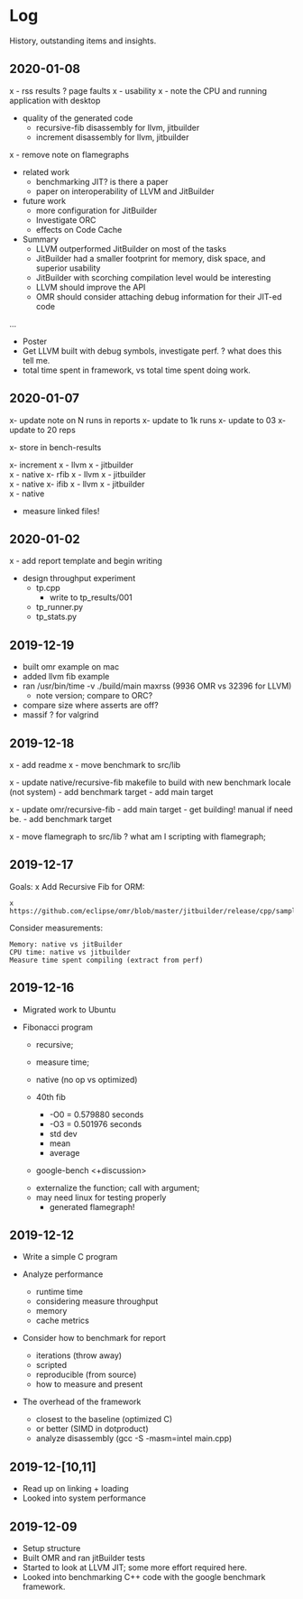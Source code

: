 # Log
History, outstanding items and insights.

## 2020-01-08
x - rss results ? page faults
x - usability
x - note the CPU and running application with desktop
- quality of the generated code
    - recursive-fib disassembly for llvm, jitbuilder
    - increment disassembly for llvm, jitbuilder

x - remove note on flamegraphs
- related work
    - benchmarking JIT? is there a paper
    - paper on interoperability of LLVM and JitBuilder
- future work
    - more configuration for JitBuilder
    - Investigate ORC
    - effects on Code Cache
- Summary
    - LLVM outperformed JitBuilder on most of the tasks
    - JitBuilder had a smaller footprint for memory, disk space, and superior usability
    - JitBuilder with scorching compilation level would be interesting
    - LLVM should improve the API
    - OMR should consider attaching debug information for their JIT-ed code

...

- Poster
- Get LLVM built with debug symbols, investigate perf. ? what does this tell me.
 - total time spent in framework, vs total time spent doing work.


## 2020-01-07
x- update note on N runs in reports
x- update to 1k runs
x- update to 03
x- update to 20 reps

x- store in bench-results

x- increment
	x - llvm
	x - jitbuilder	
	x - native
x- rfib
	x - llvm
	x - jitbuilder	
	x - native
x- ifib
	x - llvm
	x - jitbuilder	
	x - native

- measure linked files!



## 2020-01-02
x - add report template and begin writing
- design throughput experiment 
    - tp.cpp
        - write to tp_results/001
    - tp_runner.py
    - tp_stats.py

## 2019-12-19
- built omr example on mac
- added llvm fib example
- ran /usr/bin/time -v ./build/main maxrss (9936 OMR vs 32396 for LLVM)
    - note version; compare to ORC?
- compare size where asserts are off?
- massif ? for valgrind

## 2019-12-18
x - add readme
x - move benchmark to src/lib

x - update native/recursive-fib makefile to build with new benchmark locale (not system)
    - add benchmark target
    - add main target

x - update omr/recursive-fib
    - add main target
    - get building! manual if need be.
    - add benchmark target
    

x - move flamegraph to src/lib
    ? what am I scripting with flamegraph;
    


## 2019-12-17
Goals:
    x Add Recursive Fib for ORM:
    
    x https://github.com/eclipse/omr/blob/master/jitbuilder/release/cpp/samples/RecursiveFib.cpp

Consider measurements:
    
    Memory: native vs jitBuilder
    CPU time: native vs jitbuilder
    Measure time spent compiling (extract from perf)

## 2019-12-16
+ Migrated work to Ubuntu

- Fibonacci program
    - recursive;
    - measure time;
    - native (no op vs optimized)
    - 40th fib
        + -O0 = 0.579880 seconds
        + -O3 = 0.501976 seconds
        + std dev
        + mean
        + average

    - google-bench <+discussion>
    + externalize the function; call with argument;
    + may need linux for testing properly
        + generated flamegraph!    

## 2019-12-12
- Write a simple C program
- Analyze performance
    - runtime time
    - considering measure throughput
    - memory
    - cache metrics

- Consider how to benchmark for report
    - iterations (throw away)
    - scripted
    - reproducible (from source)
    - how to measure and present

- The overhead of the framework
    - closest to the baseline (optimized C)
    - or better (SIMD in dotproduct)
    - analyze disassembly (gcc -S -masm=intel main.cpp)

## 2019-12-[10,11]
- Read up on linking + loading
- Looked into system performance

## 2019-12-09
- Setup structure
- Built OMR and ran jitBuilder tests
- Started to look at LLVM JIT; some more effort required here.
- Looked into benchmarking C++ code with the google benchmark framework.
